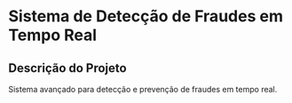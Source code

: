 # Sistema de Detecção de Fraudes em Tempo Real
## Descrição do Projeto
Sistema avançado para detecção e prevenção de fraudes em tempo real.
